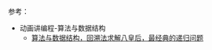 
参考：
* 动画讲编程-算法与数据结构
    * [算法与数据结构，回溯法求解八皇后，最经典的递归问题](https://www.ixigua.com/6885629234174231052?id=6872645371676492301&logTag=lPTHbxWsnwRdcUNUvTHWT)
